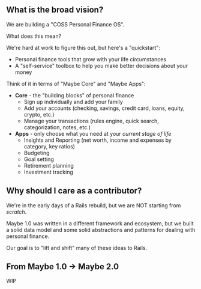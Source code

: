 ## What is the broad vision?

We are building a "COSS Personal Finance OS".

What does this mean?

We're hard at work to figure this out, but here's a "quickstart":

- Personal finance tools that grow with your life circumstances
- A "self-service" toolbox to help you make better decisions about your money

Think of it in terms of "Maybe Core" and "Maybe Apps":

- **Core** - the "building blocks" of personal finance
  - Sign up individually and add your family
  - Add your accounts (checking, savings, credit card, loans, equity, crypto, etc.)
  - Manage your transactions (rules engine, quick search, categorization, notes, etc.)
- **Apps** - only choose what you need at your _current stage of life_
  - Insights and Reporting (net worth, income and expenses by category, key ratios)
  - Budgeting
  - Goal setting
  - Retirement planning
  - Investment tracking

## Why should I care as a contributor?

We're in the early days of a Rails rebuild, but we are NOT starting from _scratch_.

Maybe 1.0 was written in a different framework and ecosystem, but we built a solid data model and some solid abstractions and patterns for dealing with personal finance.

Our goal is to "lift and shift" many of these ideas to Rails.

## From Maybe 1.0 -> Maybe 2.0

WIP
